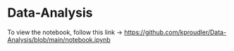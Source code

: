 # Data-Analysis
To view the notebook, follow this link -> https://github.com/kproudler/Data-Analysis/blob/main/notebook.ipynb
